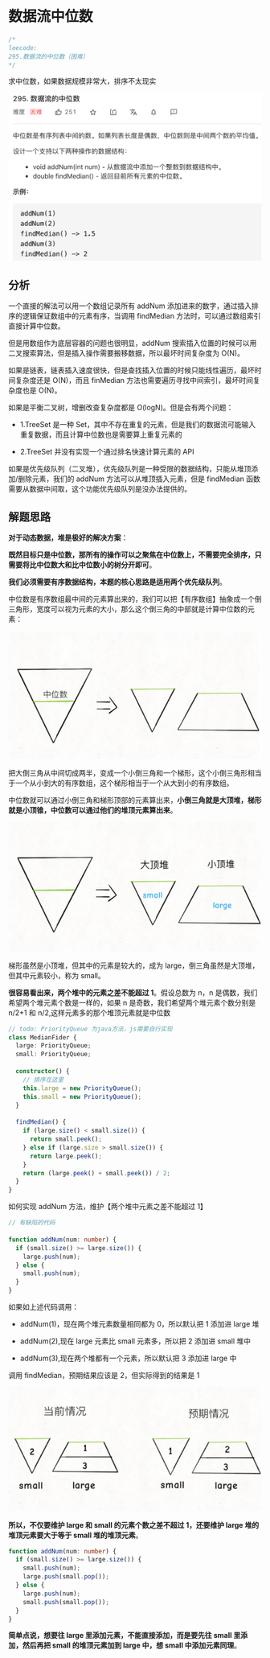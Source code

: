 # 数据流中位数

```typescript
/*
leecode:
295.数据流的中位数（困难）
*/
```

求中位数，如果数据规模非常大，排序不太现实

![数据流中位数](../../../../resource/blogs/images/algorithm/数据流中位数.png)

## 分析

一个直接的解法可以用一个数组记录所有 addNum 添加进来的数字，通过插入排序的逻辑保证数组中的元素有序，当调用 findMedian 方法时，可以通过数组索引直接计算中位数。

但是用数组作为底层容器的问题也很明显，addNum 搜索插入位置的时候可以用二叉搜索算法，但是插入操作需要搬移数据，所以最坏时间复杂度为 O(N)。

如果是链表，链表插入速度很快，但是查找插入位置的时候只能线性遍历，最坏时间复杂度还是 O(N)，而且 finMedian 方法也需要遍历寻找中间索引，最坏时间复杂度也是 O(N)。

如果是平衡二叉树，增删改查复杂度都是 O(logN)。但是会有两个问题：

- 1.TreeSet 是一种 Set，其中不存在重复的元素，但是我们的数据流可能输入重复数据，而且计算中位数也是需要算上重复元素的

- 2.TreeSet 并没有实现一个通过排名快速计算元素的 API

如果是优先级队列（二叉堆），优先级队列是一种受限的数据结构，只能从堆顶添加/删除元素，我们的 addNum 方法可以从堆顶插入元素，但是 findMedian 函数需要从数据中间取，这个功能优先级队列是没办法提供的。

## 解题思路

**对于动态数据，堆是极好的解决方案**：

**既然目标只是中位数，那所有的操作可以之聚焦在中位数上，不需要完全排序，只需要将比中位数大和比中位数小的树分开即可**。

**我们必须需要有序数据结构，本题的核心思路是适用两个优先级队列**。

中位数是有序数组最中间的元素算出来的，我们可以把【有序数组】抽象成一个倒三角形，宽度可以视为元素的大小，那么这个倒三角的中部就是计算中位数的元素：

![数据流中位数1](../../../../resource/blogs/images/algorithm/数据流中位数1.png)

把大倒三角从中间切成两半，变成一个小倒三角和一个梯形，这个小倒三角形相当于一个从小到大的有序数组，这个梯形相当于一个从大到小的有序数组。

中位数就可以通过小倒三角和梯形顶部的元素算出来，**小倒三角就是大顶堆，梯形就是小顶锥，中位数可以通过他们的堆顶元素算出来**。

![数据流中位数2](../../../../resource/blogs/images/algorithm/数据流中位数2.png)

梯形虽然是小顶堆，但其中的元素是较大的，成为 large，倒三角虽然是大顶堆，但其中元素较小，称为 small。

**很容易看出来，两个堆中的元素之差不能超过 1**。假设总数为 n，n 是偶数，我们希望两个堆元素个数是一样的，如果 n 是奇数，我们希望两个堆元素个数分别是 n/2+1 和 n/2,这样元素多的那个堆顶元素就是中位数

```typescript
// todo: PriorityQueue 为java方法，js需要自行实现
class MedianFider {
  large: PriorityQueue;
  small: PriorityQueue;

  constructor() {
    // 排序在这里
    this.large = new PriorityQueue();
    this.small = new PriorityQueue();
  }

  findMedian() {
    if (large.size() < small.size()) {
      return small.peek();
    } else if (large.size > small.size()) {
      return large.peek();
    }
    return (large.peek() + small.peek()) / 2;
  }
}
```

如何实现 addNum 方法，维护【两个堆中元素之差不能超过 1】

```typescript
// 有缺陷的代码

function addNum(num: number) {
  if (small.size() >= large.size()) {
    large.push(num);
  } else {
    small.push(num);
  }
}
```

如果如上述代码调用：

- addNum(1)，现在两个堆元素数量相同都为 0，所以默认把 1 添加进 large 堆

- addNum(2),现在 large 元素比 small 元素多，所以把 2 添加进 small 堆中

- addNum(3),现在两个堆都有一个元素，所以默认把 3 添加进 large 中

调用 findMedian，预期结果应该是 2，但实际得到的结果是 1

![数据流中位数3](../../../../resource/blogs/images/algorithm/数据流中位数3.png)

**所以，不仅要维护 large 和 small 的元素个数之差不超过 1，还要维护 large 堆的堆顶元素要大于等于 small 堆的堆顶元素**。

```typescript
function addNum(num: number) {
  if (small.size() >= large.size()) {
    small.push(num);
    large.push(small.pop());
  } else {
    large.push(num);
    small.push(small.pop());
  }
}
```

**简单点说，想要往 large 里添加元素，不能直接添加，而是要先往 small 里添加，然后再把 small 的堆顶元素加到 large 中，想 small 中添加元素同理**。
